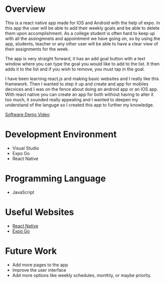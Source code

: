 # Overview

This is a react native app made for IOS and Android with the help of expo. In this app the user will be able to add their weekly goals and be able to delete them upon accomplishment. As a college student is often hard to keep up with all the assingmnets and appointment we have going on, so by using the app, students, teacher or any other user will be able to have a clear view of their assignments for the week.

The app is very straight forward, it has an add goal button with a text window where you can type the goal you would like to add to the list. It then adds it to the list and if you wish to remove, you must tap in the goal.

I have been learning react.js and making basic websites and I really like this framework. Then I wanted to step it up and create and app for mobiles decvices and I was on the fence about doing an android app or an IOS app. With react native you can create an app for both without having to alter it too much, it sounded really appealing and I wanted to deepen my understand of the languge so I created this app to further my knowledge.


[Software Demo Video](http://youtube.link.goes.here)

# Development Environment

* Visual Studio
* Expo Go
* React Native

# Programming Language
* JavaScript


# Useful Websites


* [React Native](https://reactnative.dev/)
* [Expo Go](https://expo.dev/client)

# Future Work


* Add more pages to the app
* Improve the user interface
* Add more options like weekly schedules, monthly, or maybe priority.